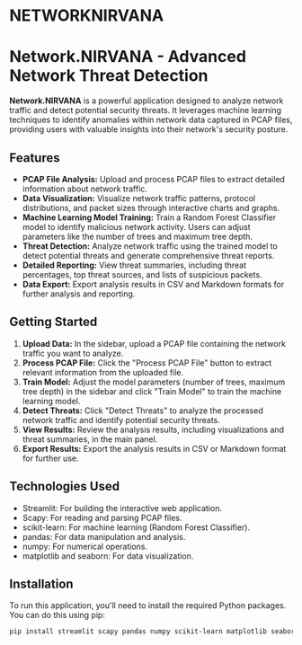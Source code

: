 # NETWORKNIRVANA

# Network.NIRVANA - Advanced Network Threat Detection

**Network.NIRVANA** is a powerful application designed to analyze network traffic and detect potential security threats. It leverages machine learning techniques to identify anomalies within network data captured in PCAP files, providing users with valuable insights into their network's security posture.

## Features

* **PCAP File Analysis:** Upload and process PCAP files to extract detailed information about network traffic.
* **Data Visualization:** Visualize network traffic patterns, protocol distributions, and packet sizes through interactive charts and graphs.
* **Machine Learning Model Training:** Train a Random Forest Classifier model to identify malicious network activity. Users can adjust parameters like the number of trees and maximum tree depth.
* **Threat Detection:** Analyze network traffic using the trained model to detect potential threats and generate comprehensive threat reports.
* **Detailed Reporting:** View threat summaries, including threat percentages, top threat sources, and lists of suspicious packets.
* **Data Export:** Export analysis results in CSV and Markdown formats for further analysis and reporting.

## Getting Started

1.  **Upload Data:** In the sidebar, upload a PCAP file containing the network traffic you want to analyze.
2.  **Process PCAP File:** Click the "Process PCAP File" button to extract relevant information from the uploaded file.
3.  **Train Model:** Adjust the model parameters (number of trees, maximum tree depth) in the sidebar and click "Train Model" to train the machine learning model.
4.  **Detect Threats:** Click "Detect Threats" to analyze the processed network traffic and identify potential security threats.
5.  **View Results:** Review the analysis results, including visualizations and threat summaries, in the main panel.
6.  **Export Results:** Export the analysis results in CSV or Markdown format for further use.

## Technologies Used

* Streamlit:  For building the interactive web application.
* Scapy:  For reading and parsing PCAP files.
* scikit-learn:  For machine learning (Random Forest Classifier).
* pandas:  For data manipulation and analysis.
* numpy:  For numerical operations.
* matplotlib and seaborn:  For data visualization.

## Installation

To run this application, you'll need to install the required Python packages. You can do this using pip:

```bash
pip install streamlit scapy pandas numpy scikit-learn matplotlib seaborn joblib
